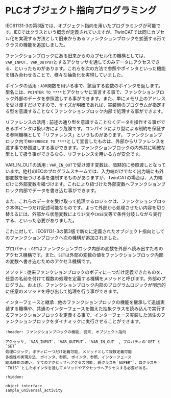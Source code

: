 # PLCオブジェクト指向プログラミング

IEC61131-3の第3版では、オブジェクト指向を用いたプログラミングが可能です。IECではクラスという概念が定義されていますが、TwinCATでは同じカプセル化を実現する方法として旧来からあるファンクションブロックを拡張する形でクラスの機能を追加しました。

ファンクションブロックにある旧来からのカプセル化の機構としては、`VAR_INPUT, VAR_OUTPUT`とするアクセッサを通してのみデータにアクセスできる、といったものがあります。これらを次の方法で参照やポインタといった機能を組み合わせることで、様々な抽象化を実現していました。

ポインタの活用
    : `ADR`関数を用いる事で、該当する変数のポインタを返します。型名には、`POINTER TO ****`とアクセッサに宣言する事で、ファンクションブロック外部のデータを参照渡しする事ができます。また、単にメモリ上のアドレスを受け渡すだけですので、サイズが明確であれば、実装側のプログラムが指定する型を意識することなくファンクションブロック内部で処理する事ができます。

リファレンスの活用
    : 前述の通り型を意識することなくデータを操作する事ができるポインタは扱い方により危険です。コンパイラにより型による制約を保証する参照機構として「リファレンス」というものがあります。
    ファンクションブロック内で`REFERENCE TO ****`として宣言したものは、外部からリファレンスを渡す事で参照渡しする事ができます。ファンクションブロックの内外共に明確な型として扱う事ができるなら、リファレンスを用いる方が安全です。

VAR_IN_OUTの活用
    : `VAR_IN_OUT`で受け渡す変数は、暗黙的に参照渡しとなっています。他社のIECのプログラムスキームでは、入力端だけでなく出力端にも外部変数を紐づける事を強制するものがありますが、TwinCATの場合は、入力端だけに外部変数を紐づけます。これにより紐づけた外部変数へファンクションブロック内部でデータを書き込む事ができます。

また、これらのデータを受け取って処理するロジックは、ファンクションブロック本体に一つだけ記述可能なものです。よって外部から処理させたい内容を切り替えるには、外部から状態変数により`IF`文や`CASE`文等で条件分岐しながら実行する、といった必要がありました。

これに対して、IEC61131-3の第3版で新たに定義されたオブジェクト指向としてのファンクションブロックへ次の機構が追加されました。

プロパティ
    : `GET`はファンクションブロック内部の変数を外部へ読み出すためのアクセス機構です。また、`SET`は外部の変数の値をファンクションブロック内部の変数へ書き込むためのアクセス機構です。

メソッド
    : 従来ファンクションブロックのボディに一つだけ定義できたものを、任意の名前を付けて複数の処理を定義する機構をメソッドと呼びます。外部のプログラム、および、ファンクションブロック内部のプログラムロジックが明示的に任意のメソッドを呼び出して処理を行う事ができます。

インターフェースと継承
    : 他のファンクションブロックの機能を継承して追加実装する機構や、共通のインターフェースを備えた抽象クラスを読み込んで実行するファンクションブロックを定義する事で、インターフェース実装した派生のファンクションブロックをダイナミックに実行させることができます。

```{csv-table}
:header: ファンクションブロックの機能, 従来, オブジェクト指向

アクセッサ, `VAR_INPUT`、`VAR_OUTPUT`、`VAR_IN_OUT` , プロパティの`GET`と`SET`
処理ロジック, ボディに一つだけ定義可能, メソッドとして複数定義可能
多態性の実現方法, ポインタ、参照, ポインタ、参照、インターフェース
継承機能の違い, 全てのアクセッサへアクセス可能, 親クラスを`SUPER^`、自クラスを`THIS^`としたポインタを通してメソッドやアクセッサへアクセスする必要がある。
```




```{toctree}
:hidden:

object_interface
sample_universal_activity
```
